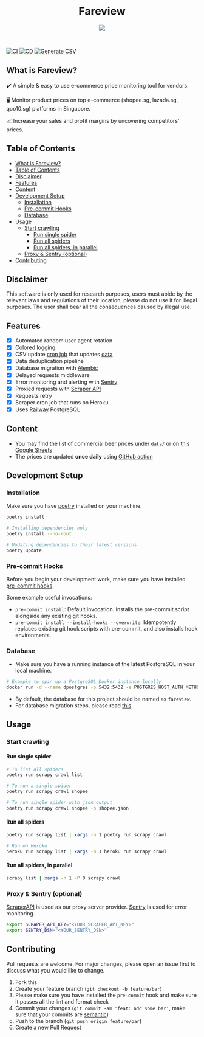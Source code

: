 <h1 align="center"><strong>Fareview</strong></h1>

<p align="center">
  <img width="auto" height="auto" src="https://media.giphy.com/media/3o6MbtelsDZdsbFB7i/giphy.gif">
</p>
<br />

[![CI](https://github.com/ngshiheng/fareview/actions/workflows/ci.yml/badge.svg)](https://github.com/ngshiheng/fareview/actions/workflows/ci.yml)
[![CD](https://github.com/ngshiheng/fareview/actions/workflows/cd.yml/badge.svg)](https://github.com/ngshiheng/fareview/actions/workflows/cd.yml)
[![Generate CSV](https://github.com/ngshiheng/fareview/actions/workflows/generate_csv.yml/badge.svg)](https://github.com/ngshiheng/fareview/actions/workflows/generate_csv.yml)

## What is Fareview?

✔️ A simple & easy to use e-commerce price monitoring tool for vendors.

🖥 Monitor product prices on top e-commerce (shopee.sg, lazada.sg, qoo10.sg) platforms in Singapore.

📈 Increase your sales and profit margins by uncovering competitors' prices.

## Table of Contents

- [What is Fareview?](#what-is-fareview)
- [Table of Contents](#table-of-contents)
- [Disclaimer](#disclaimer)
- [Features](#features)
- [Content](#content)
- [Development Setup](#development-setup)
  - [Installation](#installation)
  - [Pre-commit Hooks](#pre-commit-hooks)
  - [Database](#database)
- [Usage](#usage)
  - [Start crawling](#start-crawling)
    - [Run single spider](#run-single-spider)
    - [Run all spiders](#run-all-spiders)
    - [Run all spiders, in parallel](#run-all-spiders-in-parallel)
  - [Proxy & Sentry (optional)](#proxy--sentry-optional)
- [Contributing](#contributing)

## Disclaimer

This software is only used for research purposes, users must abide by the relevant laws and regulations of their location, please do not use it for illegal purposes. The user shall bear all the consequences caused by illegal use.

## Features

-   [x] Automated random user agent rotation
-   [x] Colored logging
-   [x] CSV update [cron job](./.github/workflows/generate_csv.yml) that updates [data](./data/)
-   [x] Data deduplication pipeline
-   [x] Database migration with [Alembic](https://alembic.sqlalchemy.org/en/latest/)
-   [x] Delayed requests middleware
-   [x] Error monitoring and alerting with [Sentry](https://sentry.io/)
-   [x] Proxied requests with [Scraper API](https://www.scraperapi.com/?fp_ref=jerryng)
-   [x] Requests retry
-   [x] Scraper cron job that runs on Heroku
-   [x] Uses [Railway](https://railway.app?referralCode=jerrynsh) PostgreSQL

## Content

-   You may find the list of commercial beer prices under [`data/`](./data/) or on [this Google Sheets](https://s.jerrynsh.com/fareview)
-   The prices are updated **once daily** using [GitHub action](./.github/workflows/generate_csv.yml)

## Development Setup

### Installation

Make sure you have [poetry](https://python-poetry.org/docs/#installation) installed on your machine.

```sh
poetry install

# Installing dependencies only
poetry install --no-root

# Updating dependencies to their latest versions
poetry update
```

### Pre-commit Hooks

Before you begin your development work, make sure you have installed [pre-commit hooks](https://pre-commit.com/index.html#installation).

Some example useful invocations:

-   `pre-commit install`: Default invocation. Installs the pre-commit script alongside any existing git hooks.
-   `pre-commit install --install-hooks --overwrite`: Idempotently replaces existing git hook scripts with pre-commit, and also installs hook environments.

### Database

-   Make sure you have a running instance of the latest PostgreSQL in your local machine.

```sh
# Example to spin up a PostgreSQL Docker instance locally
docker run -d --name dpostgres -p 5432:5432 -e POSTGRES_HOST_AUTH_METHOD=trust postgres:latest
```

-   By default, the database for this project should be named as `fareview`.
-   For database migration steps, please read [this](alembic/README.md).

## Usage

### Start crawling

#### Run single spider

```sh
# To list all spiders
poetry run scrapy crawl list

# To run a single spider
poetry run scrapy crawl shopee

# To run single spider with json output
poetry run scrapy crawl shopee -o shopee.json
```

#### Run all spiders

```sh
poetry run scrapy list | xargs -n 1 poetry run scrapy crawl

# Run on Heroku
heroku run scrapy list | xargs -n 1 heroku run scrapy crawl
```

#### Run all spiders, in parallel

```sh
scrapy list | xargs -n 1 -P 0 scrapy crawl
```

### Proxy & Sentry (optional)

[ScraperAPI](https://www.scraperapi.com/?fp_ref=jerryng) is used as our proxy server provider. [Sentry](https://sentry.io/) is used for error monitoring.

```sh
export SCRAPER_API_KEY="<YOUR_SCRAPER_API_KEY>"
export SENTRY_DSN="<YOUR_SENTRY_DSN>"
```

## Contributing

Pull requests are welcome. For major changes, please open an issue first to discuss what you would like to change.

1. Fork this
2. Create your feature branch (`git checkout -b feature/bar`)
3. Please make sure you have installed the `pre-commit` hook and make sure it passes all the lint and format check
4. Commit your changes (`git commit -am 'feat: add some bar'`, make sure that your commits are [semantic](https://www.conventionalcommits.org/en/v1.0.0/#summary))
5. Push to the branch (`git push origin feature/bar`)
6. Create a new Pull Request
